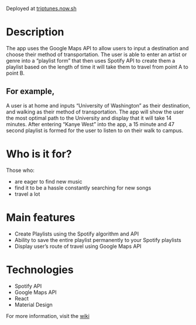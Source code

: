 Deployed at [triptunes.now.sh](https://triptunes.now.sh/index.html)

# Description
The app uses the Google Maps API to allow users to input a destination and choose their method of transportation.  The user is able to enter an artist or genre into a “playlist form” that then uses Spotify API to create them a playlist based on the length of time it will take them to travel from point A to point B.  
## For example, 
A user is at home and inputs “University of Washington” as their destination, and walking as their method of transportation.  The app will show the user the most optimal path to the University and display that it will take 14 minutes.  After entering “Kanye West” into the app, a 15 minute and 47 second playlist is formed for the user to listen to on their walk to campus. 

# Who is it for?
Those who:
* are eager to find new music
* find it to be a hassle constantly searching for new songs
* travel a lot

# Main features
* Create Playlists using the Spotify algorithm and API
* Ability to save the entire playlist permanently to your Spotify playlists
* Display user’s route of travel using Google Maps API

# Technologies
* Spotify API
* Google Maps API
* React
* Material Design

For more information, visit the [wiki](https://github.com/info343a-au17/team5-challenge9/wiki)
